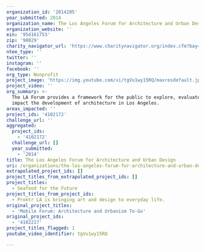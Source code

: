 ```yaml
---
organization_id: '2014205'
year_submitted: 2014
organization_name: The Los Angeles Forum for Architecture and Urban Design
organization_website: ''
ein: '954161753'
zip: '90029'
charity_navigator_url: 'https://www.charitynavigator.org/index.cfm?bay=search.profile&ein=954161753'
ntee_type: ''
twitter: ''
instagram: ''
facebook: ''
org_type: Nonprofit
project_image: 'https://img.youtube.com/vi/tgVu1wy15RQ/maxresdefault.jpg'
project_video: ''
org_summary: >-
  The LA Forum provides a framework for the public to explore, evaluate, and
  impact the development of architecture in Los Angeles.
areas_impacted: ''
project_ids: '4102172'
challenge_url: ''
aggregated:
  project_ids:
    - '4102172'
  challenge_url: []
  year_submitted:
    - '2014'
title: The Los Angeles Forum for Architecture and Urban Design
uri: /organizations/the-los-angeles-forum-for-architecture-and-urban-design/
extrapolated_project_ids: []
project_titles_from_extrapolated_project_ids: []
project_titles:
  - Seafood for the Future
project_titles_from_project_ids:
  - Proktr LA is bringing art and design to everyday life.
original_project_titles:
  - 'Mobile Forum: Architecture and Urbanism To-Go'
original_project_ids:
  - '4102217'
project_titles_flagged: 1
youtube_video_identifier: tgVu1wy15RQ

---
```

